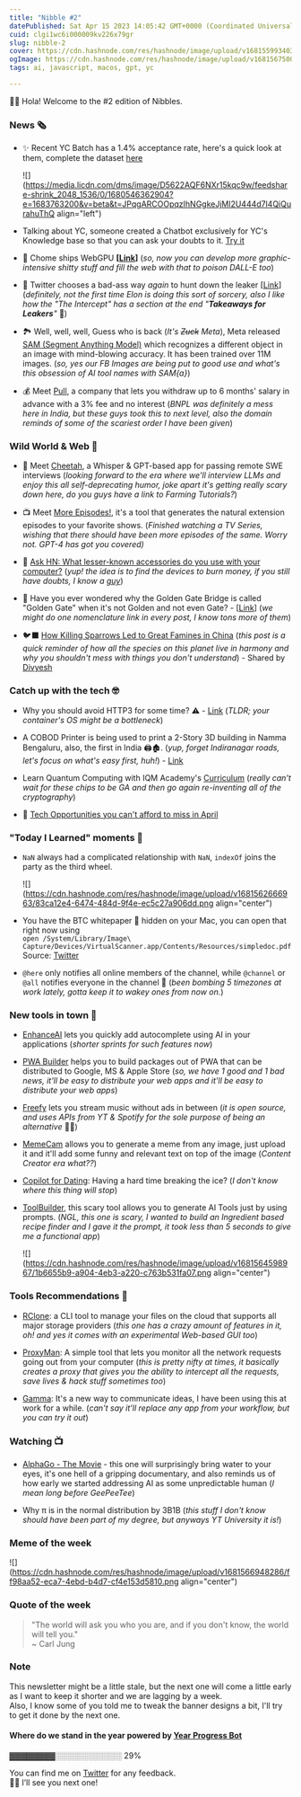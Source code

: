 ```yaml
---
title: "Nibble #2"
datePublished: Sat Apr 15 2023 14:05:42 GMT+0000 (Coordinated Universal Time)
cuid: clgi1wc6i000009kv226x79gr
slug: nibble-2
cover: https://cdn.hashnode.com/res/hashnode/image/upload/v1681559934032/f5a2c1d3-acd4-4e8a-a64b-c33ff1ce9dcc.png
ogImage: https://cdn.hashnode.com/res/hashnode/image/upload/v1681567500155/d4342ae5-b12c-4ee6-870d-9ff129f52548.png
tags: ai, javascript, macos, gpt, yc

---
```


👋🏻 Hola! Welcome to the #2 edition of Nibbles.

### News 🗞️

* ✨ Recent YC Batch has a 1.4% acceptance rate, here's a quick look at them, complete the dataset [here](https://app.launchgravity.com/data-drops/y-combinator-winter-2023-batch)
    
    ![](https://media.licdn.com/dms/image/D5622AQF6NXr15kqc9w/feedshare-shrink_2048_1536/0/1680546362904?e=1683763200&v=beta&t=JPqgARCOOpqzIhNGgkeJjMl2U444d7l4QiQurahuThQ align="left")
    
* Talking about YC, someone created a Chatbot exclusively for YC's Knowledge base so that you can ask your doubts to it. [Try it](https://yc-knowledge-app.vercel.app/)
    
* 🚀 Chome ships WebGPU **\[**[**Link**](https://developer.chrome.com/blog/webgpu-release/)**\]** (*so, now you can develop more graphic-intensive shitty stuff and fill the web with that to poison DALL-E too*)
    
* 🐣 Twitter chooses a bad-ass way *again* to hunt down the leaker \[[Link](https://theintercept.com/2023/04/08/twitter-dmca-github-musk/)\] (*definitely, not the first time Elon is doing this sort of sorcery, also I like how the "The Intercept" has a section at the end "***Takeaways for Leakers***"* 🤣)
    
* 🏞️ Well, well, well, Guess who is back (*It's <s>Zuck</s> Meta*), Meta released [SAM (Segment Anything Model)](https://segment-anything.com/demo) which recognizes a different object in an image with mind-blowing accuracy. It has been trained over 11M images. (*so, yes our FB Images are being put to good use and what's this obsession of AI tool names with SAM{a}*)
    
* 💰 Meet [Pull](https://www.pullnow.com/), a company that lets you withdraw up to 6 months' salary in advance with a 3% fee and no interest (*BNPL was definitely a mess here in India, but these guys took this to next level, also the domain reminds of some of the scariest order I have been given*)
    

### Wild World & Web 🫠

* 🐆 Meet [Cheetah](https://github.com/leetcode-mafia/cheetah), a Whisper & GPT-based app for passing remote SWE interviews (*looking forward to the era where we'll interview LLMs and enjoy this all self-deprecating humor, joke apart it's getting really scary down here, do you guys have a link to Farming Tutorials?*)
    
* 📺 Meet [More Episodes!](https://moreepisodes.com/), it's a tool that generates the natural extension episodes to your favorite shows. (*Finished watching a TV Series, wishing that there should have been more episodes of the same. Worry not. GPT-4 has got you covered)*
    
* 💬 [Ask HN: What lesser-known accessories do you use with your computer?](https://news.ycombinator.com/item?id=35429801) (*yup! the idea is to find the devices to burn money, if you still have doubts, I know a* [*guy*](https://twitter.com/avtansk))
    
* 🌉 Have you ever wondered why the Golden Gate Bridge is called "Golden Gate" when it's not Golden and not even Gate? - \[[Link](https://www.kron4.com/news/bay-area/why-isnt-the-golden-gate-bridge-gold/)\] (*we might do one nomenclature link in every post, I know tons more of them*)
    
* 🐦‍⬛ [How Killing Sparrows Led to Great Famines in China](https://www.historydefined.net/how-killing-sparrows-led-to-one-of-the-greatest-famines-in-history/) (*this post is a quick reminder of how all the species on this planet live in harmony and why you shouldn't mess with things you don't understand*) - Shared by [Divyesh](http://divye.sh/)
    

### Catch up with the tech 🤓

* Why you should avoid HTTP3 for some time? ⚠️ - [Link](https://utcc.utoronto.ca/~cks/space/blog/web/AvoidingHTTP3ForNow) (*TLDR; your container's OS might be a bottleneck*)
    
* A COBOD Printer is being used to print a 2-Story 3D building in Namma Bengaluru, also, the first in India 🖨️🏚️. (*yup, forget Indiranagar roads, let's focus on what's easy first, huh!*) - [Link](https://www.3dnatives.com/en/cobod-printer-used-for-indias-first-2-story-3d-printed-building-180120216/#!)
    
* Learn Quantum Computing with IQM Academy's [Curriculum](https://academy.meetiqm.com/curriculum/index.html) (*really can't wait for these chips to be GA and then go again re-inventing all of the cryptography*)
    
* 🧵 [Tech Opportunities you can't afford to miss in April](https://twitter.com/TiyaTwts/status/1646219314788278277)
    

### "Today I Learned" moments 🤯

* `NaN` always had a complicated relationship with `NaN`, `indexOf` joins the party as the third wheel.
    
    ![](https://cdn.hashnode.com/res/hashnode/image/upload/v1681562666963/83ca12e4-6474-484d-9f4e-ec5c27a906dd.png align="center")
    
* You have the BTC whitepaper 📃 hidden on your Mac, you can open that right now using  
    `open /System/Library/Image\ Capture/Devices/VirtualScanner.app/Contents/Resources/simpledoc.pdf`  
    Source: [Twitter](https://twitter.com/chrisatmachine/status/1643752250752507906?t=54oXCt-ddwU1ZgpeAtW64Q&s=19)
    
* `@here` only notifies all online members of the channel, while `@channel` or `@all` notifies everyone in the channel 🔔 (*been bombing 5 timezones at work lately, gotta keep it to wakey ones from now on.*)
    

### New tools in town 👀

* [EnhanceAI](https://www.producthunt.com/posts/enhance-ai) lets you quickly add autocomplete using AI in your applications (*shorter sprints for such features now*)
    
* [PWA Builder](https://web.dev/pwas-in-app-stores/) helps you to build packages out of PWA that can be distributed to Google, MS & Apple Store (*so, we have 1 good and 1 bad news, it'll be easy to distribute your web apps and it'll be easy to distribute your web apps*)
    
* [Freefy](https://freefy.app/) lets you stream music without ads in between (*it is open source, and uses APIs from YT & Spotify for the sole purpose of being an alternative* 👏🏻)
    
* [MemeCam](https://www.memecam.io/) allows you to generate a meme from any image, just upload it and it'll add some funny and relevant text on top of the image (*Content Creator era what??*)
    
* [Copilot for Dating](https://copilot4dating.com/): Having a hard time breaking the ice? (*I don't know where this thing will stop*)
    
* [ToolBuilder](https://toolbuilder.ai/), this scary tool allows you to generate AI Tools just by using prompts. (*NGL, this one is scary, I wanted to build an Ingredient based recipe finder and I gave it the prompt, it took less than 5 seconds to give me a functional app*)
    
    ![](https://cdn.hashnode.com/res/hashnode/image/upload/v1681564598967/1b6655b9-a904-4eb3-a220-c763b531fa07.png align="center")
    

### Tools Recommendations 💫

* [RClone](https://rclone.org/): a CLI tool to manage your files on the cloud that supports all major storage providers (*this one has a crazy amount of features in it, oh! and yes it comes with an experimental Web-based GUI too*)
    
* [ProxyMan](https://proxyman.io/): A simple tool that lets you monitor all the network requests going out from your computer (*this is pretty nifty at times, it basically creates a proxy that gives you the ability to intercept all the requests, save lives & hack stuff sometimes too*)
    
* [Gamma](https://gamma.app/): It's a new way to communicate ideas, I have been using this at work for a while. (*can't say it'll replace any app from your workflow, but you can try it out*)
    

### Watching 📺

* [AlphaGo - The Movie](https://www.youtube.com/watch?v=WXuK6gekU1Y) - this one will surprisingly bring water to your eyes, it's one hell of a gripping documentary, and also reminds us of how early we started addressing AI as some unpredictable human (*I mean long before GeePeeTee*)
    
* Why π is in the normal distribution by 3B1B (*this stuff I don't know should have been part of my degree, but anyways YT University it is!*)
    

### Meme of the week

![](https://cdn.hashnode.com/res/hashnode/image/upload/v1681566948286/ff98aa52-eca7-4ebd-b4d7-cf4e153d5810.png align="center")

### Quote of the week

> "The world will ask you who you are, and if you don't know, the world will tell you."  
> ~ Carl Jung

### Note

This newsletter might be a little stale, but the next one will come a little early as I want to keep it shorter and we are lagging by a week.  
Also, I know some of you told me to tweak the banner designs a bit, I'll try to get it done by the next one.

#### **Where do we stand in the year** powered by [Year Progress Bot](https://twitter.com/year_progress/status/1642406532556943360?t=YKFDLRU9TG9gqay_xLmmAQ&s=19)

▓▓▓▓▓▓▓▓░░░░░░░░░░░░ 29%

You can find me on [Twitter](https://twitter.com/AashutoshRathi) for any feedback.  
👋🏻 I’ll see you next one!